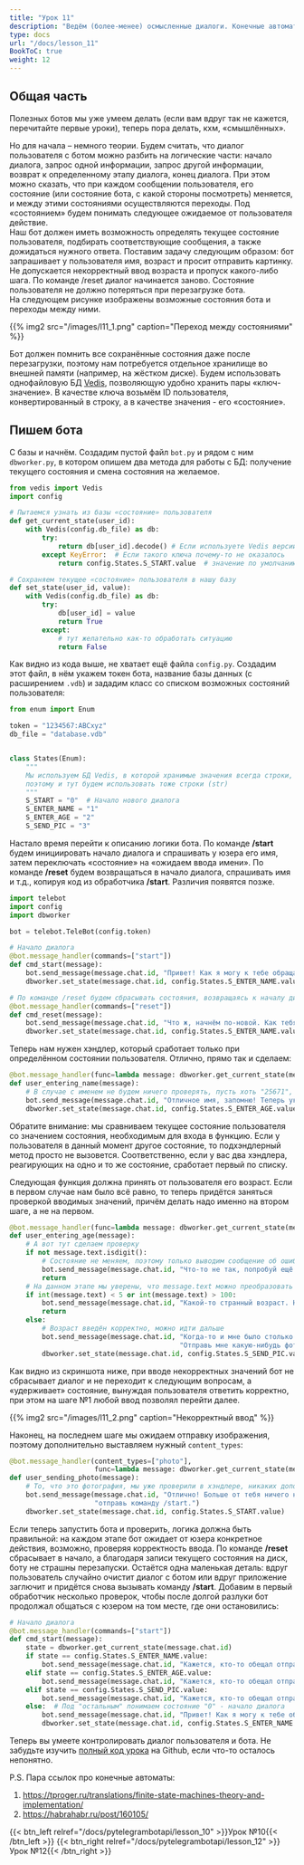 ```yaml
---
title: "Урок 11"
description: "Ведём (более-менее) осмысленные диалоги. Конечные автоматы"
type: docs
url: "/docs/lesson_11"
BookToC: true
weight: 12
---
```


## Общая часть
Полезных ботов мы уже умеем делать (если вам вдруг так не кажется, перечитайте первые уроки), теперь пора делать, кхм, «смышлённых».

Но для начала – немного теории. Будем считать, что диалог пользователя с ботом можно разбить на логические части: начало диалога, запрос одной информации, запрос другой информации, возврат к определенному этапу диалога, конец диалога. При этом можно сказать, что при каждом сообщении пользователя, его состояние (или состояние бота, с какой стороны посмотреть) меняется, и между этими состояниями осуществляются переходы. Под «состоянием» будем понимать следующее ожидаемое от пользователя действие.  
Наш бот должен иметь возможность определять текущее состояние пользователя, подбирать соответствующие сообщения, а также дожидаться нужного ответа. Поставим задачу следующим образом: бот запрашивает у пользователя имя, возраст и просит отправить картинку. Не допускается некорректный ввод возраста и пропуск какого-либо шага. По команде /reset диалог начинается заново. Состояние пользователя не должно потеряться при перезагрузке бота.  
На следующем рисунке изображены возможные состояния бота и переходы между ними.

{{% img2 src="/images/l11_1.png" caption="Переход между состояниями" %}}

Бот должен помнить все сохранённые состояния даже после перезагрузки, поэтому нам потребуется отдельное хранилище во внешней памяти (например, на жёстком диске). Будем использовать однофайловую БД [Vedis](https://vedis-python.readthedocs.io/en/latest/), позволяющую удобно хранить пары «ключ-значение». В качестве ключа возьмём ID пользователя, конвертированный в строку, а в качестве значения - его «состояние».

## Пишем бота
С базы и начнём. Создадим пустой файл `bot.py` и рядом с ним `dbworker.py`, в котором опишем два метода для работы с БД: получение текущего состояния и смена состояния на желаемое.

```python
from vedis import Vedis
import config

# Пытаемся узнать из базы «состояние» пользователя
def get_current_state(user_id):
    with Vedis(config.db_file) as db:
        try:
            return db[user_id].decode() # Если используете Vedis версии ниже, чем 0.7.1, то .decode() НЕ НУЖЕН
        except KeyError:  # Если такого ключа почему-то не оказалось
            return config.States.S_START.value  # значение по умолчанию - начало диалога

# Сохраняем текущее «состояние» пользователя в нашу базу
def set_state(user_id, value):
    with Vedis(config.db_file) as db:
        try:
            db[user_id] = value
            return True
        except:
            # тут желательно как-то обработать ситуацию
            return False
```

Как видно из кода выше, не хватает ещё файла `config.py`. Создадим этот файл, в нём укажем токен бота, название базы данных (с расширением `.vdb`) и зададим класс со списком возможных состояний пользователя:

```python
from enum import Enum

token = "1234567:ABCxyz"
db_file = "database.vdb"


class States(Enum):
    """
    Мы используем БД Vedis, в которой хранимые значения всегда строки,
    поэтому и тут будем использовать тоже строки (str)
    """
    S_START = "0"  # Начало нового диалога
    S_ENTER_NAME = "1"
    S_ENTER_AGE = "2"
    S_SEND_PIC = "3"
```

Настало время перейти к описанию логики бота. По команде **/start** будем инициировать начало диалога и спрашивать у юзера его имя, затем переключать «состояние» на «ожидаем ввода имени». По команде **/reset** будем возвращаться в начало диалога, спрашивать имя и т.д., копируя код из обработчика **/start**. Различия появятся позже.

```python
import telebot
import config
import dbworker

bot = telebot.TeleBot(config.token)

# Начало диалога
@bot.message_handler(commands=["start"])
def cmd_start(message):
    bot.send_message(message.chat.id, "Привет! Как я могу к тебе обращаться?")
    dbworker.set_state(message.chat.id, config.States.S_ENTER_NAME.value)

# По команде /reset будем сбрасывать состояния, возвращаясь к началу диалога
@bot.message_handler(commands=["reset"])
def cmd_reset(message):
    bot.send_message(message.chat.id, "Что ж, начнём по-новой. Как тебя зовут?")
    dbworker.set_state(message.chat.id, config.States.S_ENTER_NAME.value)
```

Теперь нам нужен хэндлер, который сработает только при определённом состоянии пользователя. Отлично, прямо так и сделаем:

```python
@bot.message_handler(func=lambda message: dbworker.get_current_state(message.chat.id) == config.States.S_ENTER_NAME.value)
def user_entering_name(message):
    # В случае с именем не будем ничего проверять, пусть хоть "25671", хоть Евкакий
    bot.send_message(message.chat.id, "Отличное имя, запомню! Теперь укажи, пожалуйста, свой возраст.")
    dbworker.set_state(message.chat.id, config.States.S_ENTER_AGE.value)
```

Обратите внимание: мы сравниваем текущее состояние пользователя со значением состояния, необходимым для входа в функцию. Если у пользователя в данный момент другое состояние, то подхэндлерный метод просто не вызовется. Соответственно, если у вас два хэндлера, реагирующих на одно и то же состояние, сработает первый по списку.

Следующая функция должна принять от пользователя его возраст. Если в первом случае нам было всё равно, то теперь придётся заняться проверкой вводимых значений, причём делать надо именно на втором шаге, а не на первом.

```python
@bot.message_handler(func=lambda message: dbworker.get_current_state(message.chat.id) == config.States.S_ENTER_AGE.value)
def user_entering_age(message):
    # А вот тут сделаем проверку
    if not message.text.isdigit():
        # Состояние не меняем, поэтому только выводим сообщение об ошибке и ждём дальше
        bot.send_message(message.chat.id, "Что-то не так, попробуй ещё раз!")
        return
    # На данном этапе мы уверены, что message.text можно преобразовать в число, поэтому ничем не рискуем
    if int(message.text) < 5 or int(message.text) > 100:
        bot.send_message(message.chat.id, "Какой-то странный возраст. Не верю! Отвечай честно.")
        return
    else:
        # Возраст введён корректно, можно идти дальше
        bot.send_message(message.chat.id, "Когда-то и мне было столько лет...эх... Впрочем, не будем отвлекаться. "
                                          "Отправь мне какую-нибудь фотографию.")
        dbworker.set_state(message.chat.id, config.States.S_SEND_PIC.value)
```

Как видно из скриншота ниже, при вводе некорректных значений бот не сбрасывает диалог и не переходит к следующим вопросам, а «удерживает» состояние, вынуждая пользователя ответить корректно, при этом на шаге №1 любой ввод позволял перейти далее.

{{% img2 src="/images/l11_2.png" caption="Некорректный ввод" %}}

Наконец, на последнем шаге мы ожидаем отправку изображения, поэтому дополнительно выставляем нужный `content_types`:

```python
@bot.message_handler(content_types=["photo"],
                     func=lambda message: dbworker.get_current_state(message.chat.id) == config.States.S_SEND_PIC.value)
def user_sending_photo(message):
    # То, что это фотография, мы уже проверили в хэндлере, никаких дополнительных действий не нужно.
    bot.send_message(message.chat.id, "Отлично! Больше от тебя ничего не требуется. Если захочешь пообщаться снова - "
                     "отправь команду /start.")
    dbworker.set_state(message.chat.id, config.States.S_START.value)
```

Если теперь запустить бота и проверить, логика должна быть правильной: на каждом этапе бот ожидает от юзера конкретное действия, возможно, проверяя корректность ввода. По команде **/reset** сбрасывает в начало, а благодаря записи текущего состояния на диск, боту не страшны перезапуски. Остаётся одна маленькая деталь: вдруг пользователь случайно очистит диалог с ботом или вдруг приложение заглючит и придётся снова вызывать команду **/start**. Добавим в первый обработчик несколько проверок, чтобы после долгой разлуки бот продолжал общаться с юзером на том месте, где они остановились:

```python
# Начало диалога
@bot.message_handler(commands=["start"])
def cmd_start(message):
    state = dbworker.get_current_state(message.chat.id)
    if state == config.States.S_ENTER_NAME.value:
        bot.send_message(message.chat.id, "Кажется, кто-то обещал отправить своё имя, но так и не сделал этого :( Жду...")
    elif state == config.States.S_ENTER_AGE.value:
        bot.send_message(message.chat.id, "Кажется, кто-то обещал отправить свой возраст, но так и не сделал этого :( Жду...")
    elif state == config.States.S_SEND_PIC.value:
        bot.send_message(message.chat.id, "Кажется, кто-то обещал отправить картинку, но так и не сделал этого :( Жду...")
    else:  # Под "остальным" понимаем состояние "0" - начало диалога
        bot.send_message(message.chat.id, "Привет! Как я могу к тебе обращаться?")
        dbworker.set_state(message.chat.id, config.States.S_ENTER_NAME.value)
```

Теперь вы умеете контролировать диалог пользователя и бота. Не забудьте изучить [полный код урока](https://github.com/MasterGroosha/telegram-tutorial/tree/master/lesson_11) на Github, если что-то осталось непонятно.

P.S. Пара ссылок про конечные автоматы:  
1. https://tproger.ru/translations/finite-state-machines-theory-and-implementation/  
2. https://habrahabr.ru/post/160105/

{{< btn_left relref="/docs/pytelegrambotapi/lesson_10" >}}Урок №10{{< /btn_left >}}
{{< btn_right relref="/docs/pytelegrambotapi/lesson_12" >}}Урок №12{{< /btn_right >}}